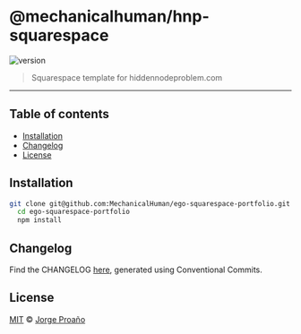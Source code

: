 # @mechanicalhuman/hnp-squarespace

![version](https://img.shields.io/badge/version-1.0.0-green.svg)

> Squarespace template for hiddennodeproblem.com

---

## Table of contents

- [Installation](#installation)
- [Changelog](#changelog)
- [License](#license)

## Installation

```sh
git clone git@github.com:MechanicalHuman/ego-squarespace-portfolio.git ego-squarespace-portfolio
  cd ego-squarespace-portfolio
  npm install
```

## Changelog

Find the CHANGELOG [here](CHANGELOG.md), generated using Conventional Commits.

## License

[MIT](LICENSE) © [Jorge Proaño](https://www.hidden-node-problem.com)

